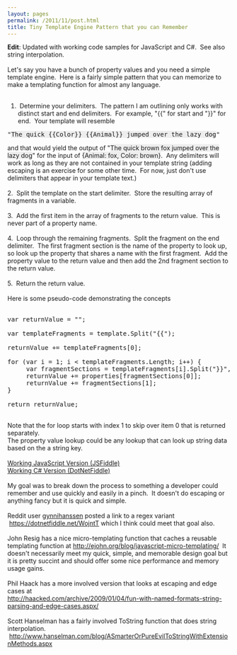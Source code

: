 ```yaml
---
layout: pages
permalink: /2011/11/post.html
title: Tiny Template Engine Pattern that you can Remember
---
```

<b>Edit</b>: Updated with working code samples for JavaScript and C#. &nbsp;See also string interpolation.<br />
<br />
Let's say you have a bunch of property values and you need a simple template engine. &nbsp;Here is a fairly simple pattern that you can memorize to make a templating function for almost any language.<br />
<br />
1. &nbsp;Determine your delimiters. &nbsp;The pattern I am outlining only works with distinct start and end delimiters. &nbsp;For example, "{{" for start and "}}" for end. &nbsp;Your template will resemble <br />
<pre>"<span style="background-color: #eeeeee;">The quick {{Color}} {{Animal}} jumped over the lazy dog</span>"</pre>
and that would yield the output of "<span style="background-color: #eeeeee;">The quick brown fox jumped over the lazy dog</span>" for the input of <span style="background-color: #eeeeee;">{Animal: fox, Color: brown}</span>.  &nbsp;Any delimiters will work as long as they are not contained in your template string (adding escaping is an exercise for some other time. &nbsp;For now, just don't use delimiters that appear in your template text.)<br />
<br />
2. &nbsp;Split the template on the start delimiter. &nbsp;Store the resulting array of fragments in a variable.<br />
<br />
3. &nbsp;Add the first item in the array of fragments to the return value. &nbsp;This is never part of a property name.<br />
<br />
4. &nbsp;Loop through the remaining fragments. &nbsp;Split the fragment on the end delimiter. &nbsp;The first fragment section is the name of the property to look up, so look up the property that shares a name with the first fragment. &nbsp;Add the property value to the return value and then add the 2nd fragment section to the return value.<br />
<br />
5. &nbsp;Return the return value.<br />
<br />
Here is some pseudo-code demonstrating the concepts<br />
<br />
<pre>var returnValue = "";

var templateFragments = template.Split("{{");

returnValue&nbsp;+= templateFragments[0];

for (var i = 1; i &lt; templateFragments.Length; i++) {
&nbsp; &nbsp; &nbsp;var fragmentSections = templateFragments[i].Split("}}", 2);
&nbsp; &nbsp; &nbsp;returnValue&nbsp;+= properties[fragmentSections[0]];
&nbsp; &nbsp; &nbsp;returnValue&nbsp;+= fragmentSections[1];
}

return returnValue;
</pre>
<br />
Note that the for loop starts with index 1 to skip over item 0 that is returned separately.
<br />
The property value lookup could be any lookup that can look up string data based on the a string key.<br />
<br />
<a href="http://jsfiddle.net/rg42apuh/">Working JavaScript Version (JSFiddle)</a><br />
<a href="https://dotnetfiddle.net/KOZdLf">Working C# Version (DotNetFiddle)</a><br />
<br />
My goal was to break down the process to something a developer could remember and use quickly and easily in a pinch. &nbsp;It doesn't do escaping or anything fancy but it is quick and simple.<br />
<br />
Reddit user <a href="http://www.reddit.com/user/gynnihanssen">gynnihanssen</a> posted a link to a regex variant &nbsp;<a href="https://dotnetfiddle.net/WojntT">https://dotnetfiddle.net/WojntT</a>&nbsp;which I think could meet that goal also.<br />
<br />
John Resig has a nice micro-templating function that caches a reusable templating function at <a href="http://ejohn.org/blog/javascript-micro-templating/">http://ejohn.org/blog/javascript-micro-templating/</a>&nbsp; It doesn't necessarily meet my quick, simple, and memorable design goal but it is pretty succint and should offer some nice performance and memory usage gains.<br />
<br />
Phil Haack has a more involved version that looks at escaping and edge cases at<br />
<a href="http://haacked.com/archive/2009/01/04/fun-with-named-formats-string-parsing-and-edge-cases.aspx/">http://haacked.com/archive/2009/01/04/fun-with-named-formats-string-parsing-and-edge-cases.aspx/</a><br />
<br />
Scott Hanselman has a fairly involved ToString function that does string interpolation. &nbsp;<a href="http://www.hanselman.com/blog/ASmarterOrPureEvilToStringWithExtensionMethods.aspx">http://www.hanselman.com/blog/ASmarterOrPureEvilToStringWithExtensionMethods.aspx</a><br />
